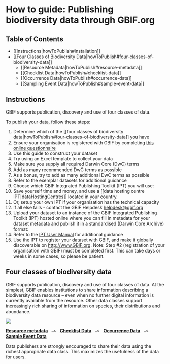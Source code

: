 # How to guide: Publishing biodiversity data through GBIF.org

## Table of Contents
+ [[Instructions|howToPublish#installation]]
+ [[Four Classes of Biodiversity Data|howToPublish#four-classes-of-biodiversity-data]]
  + [[Resource Metadata|howToPublish#resource-metadata]]
  + [[Checklist Data|howToPublish#checklist-data]]
  + [[Occurrence Data|howToPublish#occurrence-data]]
  + [[Sampling Event Data|howToPublish#sample-event-data]]

## Instructions
GBIF supports publication, discovery and use of four classes of data. 

To publish your data, follow these steps:

1. Determine which of the [[four classes of biodiversity data|howToPublish#four-classes-of-biodiversity-data]] you have
2. Ensure your organisation is registered with GBIF by completing [this online questionnaire](http://www.gbif.org/publishing-data/how-to-publish#/intro)
3. Use this guide to construct your dataset
  1. Try using an Excel template to collect your data
  2. Make sure you supply all required Darwin Core (DwC) terms
  3. Add as many recommended DwC terms as possible
  4. As a bonus, try to add as many additional DwC terms as possible
  3. Refer to the exemplar datasets for additional guidance
4. Choose which GBIF Integrated Publishing Toolkit (IPT) you will use:
  1. Save yourself time and money, and use a [[data hosting centre IPT|dataHostingCentres]] located in your country.
  2. Or, setup your own IPT if your organisation has the technical capacity
  3. If all else fails - contact the GBIF Helpdesk <helpdesk@gbif.org>
5. Upload your dataset to an instance of the GBIF Integrated Publishing Toolkit (IPT) hosted online where you can fill in metadata for your dataset metadata and publish it in a standardised (Darwin Core Archive) format:
  1. Refer to the [IPT User Manual](https://github.com/gbif/ipt/wiki/IPT2ManualNotes.wiki) for additional guidance
6. Use the IPT to register your dataset with GBIF, and make it globally discoverable on http://www.GBIF.org. Note: Step #2 (registration of your organisation with GBIF) must be completed first. This can take days or weeks in some cases, so please be patient.  

## Four classes of biodiversity data

GBIF supports publication, discovery and use of four classes of data. At the simplest, GBIF enables institutions to share information describing a biodiversity data resource – even when no further digital information is currently available from the resource. Other data classes support increasingly rich sharing of information on species, their distributions and abundance. 

<img src='https://github.com/gbif/ipt/wiki/gbif-ipt-docs/ipt2/4classes-no-text.png' />

[**Resource metadata**](howToPublish#resource-metadata) &nbsp;&nbsp;``—>``&nbsp;&nbsp; [**Checklist Data**](howToPublish#checklist-data) &nbsp;&nbsp;``—>``&nbsp;&nbsp; [**Occurrence Data**](howToPublish#occurrence-data) &nbsp;&nbsp;``—>``&nbsp;&nbsp; [**Sample Event Data**](howToPublish#sample-event-data)

Data publishers are strongly encouraged to share their data using the richest appropriate data class. This maximizes the usefulness of the data for users. 